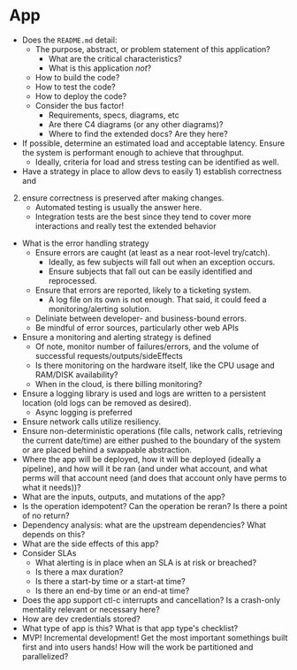 # App

- Does the `README.md` detail:
    - The purpose, abstract, or problem statement of this application?
        - What are the critical characteristics?
        - What is this application *not*?
    - How to build the code?
    - How to test the code?
    - How to deploy the code?
    - Consider the bus factor!
        - Requirements, specs, diagrams, etc
        - Are there C4 diagrams (or any other diagrams)?
        - Where to find the extended docs? Are they here?
- If possible, determine an estimated load and acceptable latency. Ensure the
system is performant enough to achieve that throughput.
    - Ideally, criteria for load and stress testing can be identified as well.
- Have a strategy in place to allow devs to easily 1) establish correctness and
2) ensure correctness is preserved after making changes.
    - Automated testing is usually the answer here.
    - Integration tests are the best since they tend to cover more interactions
    and really test the extended behavior
- What is the error handling strategy
    - Ensure errors are caught (at least as a near root-level try/catch).
        - Ideally, as few subjects will fall out when an exception occurs.
        - Ensure subjects that fall out can be easily identified and
        reprocessed.
    - Ensure that errors are reported, likely to a ticketing system.
        - A log file on its own is not enough. That said, it could feed a
        monitoring/alerting solution.
    - Deliniate between developer- and business-bound errors.
    - Be mindful of error sources, particularly other web APIs
- Ensure a monitoring and alerting strategy is defined
    - Of note, monitor number of failures/errors, and the volume of successful
    requests/outputs/sideEffects
    - Is there monitoring on the hardware itself, like the CPU usage and
    RAM/DISK availability?
    - When in the cloud, is there billing monitoring?
- Ensure a logging library is used and logs are written to a persistent location
(old logs can be removed as desired).
    - Async logging is preferred
- Ensure network calls utilize resiliency.
- Ensure non-deterministic operations (file calls, network calls, retrieving the
current date/time) are either pushed to the boundary of the system or are placed
behind a swappable abstraction.
- Where the app will be deployed, how it will be deployed (ideally a pipeline),
and how will it be ran (and under what account, and what perms will that account
need (and does that account only have perms to what it needs))?
- What are the inputs, outputs, and mutations of the app?
- Is the operation idempotent? Can the operation be reran? Is there a point of
no return?
- Dependency analysis: what are the upstream dependencies? What depends on this?
- What are the side effects of this app?
- Consider SLAs
    - What alerting is in place when an SLA is at risk or breached?
    - Is there a max duration?
    - Is there a start-by time or a start-at time?
    - Is there an end-by time or an end-at time?
- Does the app support ctl-c interrupts and cancellation? Is a crash-only
mentality relevant or necessary here?
- How are dev credentials stored?
- What type of app is this? What is that app type's checklist?
- MVP! Incremental development! Get the most important somethings built first
and into users hands! How will the work be partitioned and parallelized?

